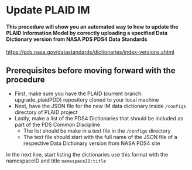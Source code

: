 # Update PLAID IM

#### This procedure will show you an automated way to how to update the PLAID Information Model by correctly uploading a specified Data Dictionary version from NASA PDS PDS4 Data Standards 

https://pds.nasa.gov/datastandards/dictionaries/index-versions.shtml

## Prerequisites before moving forward with the procedure

* First, make sure you have the PLAID (current branch: upgrade_plaidPDD) repository cloned to your local machine
* Next, have the JSON file for the new IM data dictionary inside `/configs` directory of PLAID project
* Lastly, make a list of the PDS4 Dictionaries that should be included as part of the PDS Common Discipline
  * The list should be make in a text file in the `/configs` directory
  * The text file should start with the full name of the JSON file of a respective Data Dictionary version from NASA PDS4 site

In the next line, start listing the dictionaries use this format with the namespaceID and title `namespaceID:title`
